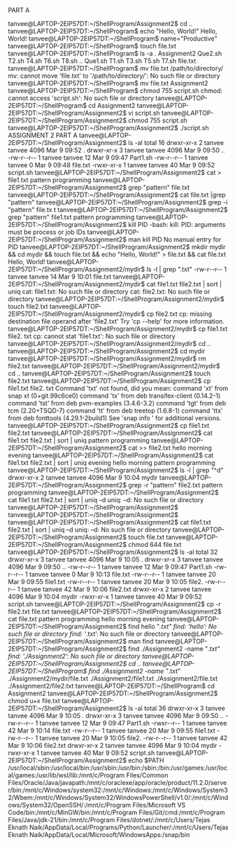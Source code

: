 PART A

tanvee@LAPTOP-2EIP57DT:~/ShellProgram/Assignment2$ cd ..
tanvee@LAPTOP-2EIP57DT:~/ShellProgram$ echo "Hello, World!"
Hello, World!
tanvee@LAPTOP-2EIP57DT:~/ShellProgram$ name="Productive"
tanvee@LAPTOP-2EIP57DT:~/ShellProgram$ touch file.txt
tanvee@LAPTOP-2EIP57DT:~/ShellProgram$ ls -a
.   Assignment2  Que2.sh  T2.sh  T4.sh  T6.sh  T8.sh
..  Que1.sh      T1.sh    T3.sh  T5.sh  T7.sh  file.txt
tanvee@LAPTOP-2EIP57DT:~/ShellProgram$ mv file.txt /path/to/directory/
mv: cannot move 'file.txt' to '/path/to/directory/': No such file or directory
tanvee@LAPTOP-2EIP57DT:~/ShellProgram$ mv file.txt Assignment2
tanvee@LAPTOP-2EIP57DT:~/ShellProgram$ chmod 755 script.sh
chmod: cannot access 'script.sh': No such file or directory
tanvee@LAPTOP-2EIP57DT:~/ShellProgram$ cd Assignment2
tanvee@LAPTOP-2EIP57DT:~/ShellProgram/Assignment2$ vi script.sh
tanvee@LAPTOP-2EIP57DT:~/ShellProgram/Assignment2$ chmod 755 script.sh
tanvee@LAPTOP-2EIP57DT:~/ShellProgram/Assignment2$ ./script.sh
ASSIGNMENT 2 PART A
tanvee@LAPTOP-2EIP57DT:~/ShellProgram/Assignment2$ ls -al
total 16
drwxr-xr-x 2 tanvee tanvee 4096 Mar  9 09:52 .
drwxr-xr-x 3 tanvee tanvee 4096 Mar  9 09:50 ..
-rw-r--r-- 1 tanvee tanvee   12 Mar  9 09:47 Part1.sh
-rw-r--r-- 1 tanvee tanvee    0 Mar  9 09:48 file.txt
-rwxr-xr-x 1 tanvee tanvee   40 Mar  9 09:52 script.sh
tanvee@LAPTOP-2EIP57DT:~/ShellProgram/Assignment2$ cat > file1.txt
pattern programming
tanvee@LAPTOP-2EIP57DT:~/ShellProgram/Assignment2$ grep "pattern" file.txt
tanvee@LAPTOP-2EIP57DT:~/ShellProgram/Assignment2$ cat file.txt |grep "pattern"
tanvee@LAPTOP-2EIP57DT:~/ShellProgram/Assignment2$ grep -i "pattern" file.tx
t
tanvee@LAPTOP-2EIP57DT:~/ShellProgram/Assignment2$ grep "pattern" file1.txt
pattern programming
tanvee@LAPTOP-2EIP57DT:~/ShellProgram/Assignment2$ kill PID
-bash: kill: PID: arguments must be process or job IDs
tanvee@LAPTOP-2EIP57DT:~/ShellProgram/Assignment2$ man  kill PID
No manual entry for PID
tanvee@LAPTOP-2EIP57DT:~/ShellProgram/Assignment2$ mkdir mydir && cd mydir && touch file.txt && echo "Hello, World!" > file.txt && cat file.txt
Hello, World!
tanvee@LAPTOP-2EIP57DT:~/ShellProgram/Assignment2/mydir$ ls -l | grep ".txt"
-rw-r--r-- 1 tanvee tanvee 14 Mar  9 10:01 file.txt
tanvee@LAPTOP-2EIP57DT:~/ShellProgram/Assignment2/mydir$ cat file1.txt file2.txt | sort | uniq
cat: file1.txt: No such file or directory
cat: file2.txt: No such file or directory
tanvee@LAPTOP-2EIP57DT:~/ShellProgram/Assignment2/mydir$ touch file2.txt
tanvee@LAPTOP-2EIP57DT:~/ShellProgram/Assignment2/mydir$ cp file2.txt
cp: missing destination file operand after 'file2.txt'
Try 'cp --help' for more information.
tanvee@LAPTOP-2EIP57DT:~/ShellProgram/Assignment2/mydir$ cp file1.txt file2.
txt
cp: cannot stat 'file1.txt': No such file or directory
tanvee@LAPTOP-2EIP57DT:~/ShellProgram/Assignment2/mydir$ cd ..
tanvee@LAPTOP-2EIP57DT:~/ShellProgram/Assignment2$ cd mydir
tanvee@LAPTOP-2EIP57DT:~/ShellProgram/Assignment2/mydir$ rm file2.txt
tanvee@LAPTOP-2EIP57DT:~/ShellProgram/Assignment2/mydir$ cd ..
tanvee@LAPTOP-2EIP57DT:~/ShellProgram/Assignment2$  touch file2.txt
tanvee@LAPTOP-2EIP57DT:~/ShellProgram/Assignment2$ cp file1.txt file2.
txt
Command 'txt' not found, did you mean:
  command 'xt' from snap xt (0+git.99c6ce0)
  command 'tx' from deb transifex-client (0.14.2-1)
  command 'tst' from deb pvm-examples (3.4.6-3.2)
  command 'tgt' from deb tcm (2.20+TSQD-7)
  command 'tt' from deb treetop (1.6.8-1)
  command 'ttx' from deb fonttools (4.29.1-2build1)
See 'snap info <snapname>' for additional versions.
tanvee@LAPTOP-2EIP57DT:~/ShellProgram/Assignment2$ cp file1.txt file2.txt
tanvee@LAPTOP-2EIP57DT:~/ShellProgram/Assignment2$ cat file1.txt file2.txt | sort | uniq
pattern programming
tanvee@LAPTOP-2EIP57DT:~/ShellProgram/Assignment2$ cat >> file2.txt
hello
morning
evening
tanvee@LAPTOP-2EIP57DT:~/ShellProgram/Assignment2$ cat file1.txt file2.txt | sort | uniq
evening
hello
morning
pattern programming
tanvee@LAPTOP-2EIP57DT:~/ShellProgram/Assignment2$  ls -l | grep "^d"
drwxr-xr-x 2 tanvee tanvee 4096 Mar  9 10:04 mydir
tanvee@LAPTOP-2EIP57DT:~/ShellProgram/Assignment2$ grep -r "pattern" file2.txt
pattern programming
tanvee@LAPTOP-2EIP57DT:~/ShellProgram/Assignment2$ cat file1.txt file2.txt | sort | uniq –d
uniq: –d: No such file or directory
tanvee@LAPTOP-2EIP57DT:~/ShellProgram/Assignment2$
tanvee@LAPTOP-2EIP57DT:~/ShellProgram/Assignment2$
tanvee@LAPTOP-2EIP57DT:~/ShellProgram/Assignment2$ cat file1.txt file2.txt | sort | uniq –d
uniq: –d: No such file or directory
tanvee@LAPTOP-2EIP57DT:~/ShellProgram/Assignment2$ touch file.txt
tanvee@LAPTOP-2EIP57DT:~/ShellProgram/Assignment2$ chmod 644 file.txt
tanvee@LAPTOP-2EIP57DT:~/ShellProgram/Assignment2$ ls -al
total 32
drwxr-xr-x 3 tanvee tanvee 4096 Mar  9 10:05 .
drwxr-xr-x 3 tanvee tanvee 4096 Mar  9 09:50 ..
-rw-r--r-- 1 tanvee tanvee   12 Mar  9 09:47 Part1.sh
-rw-r--r-- 1 tanvee tanvee    0 Mar  9 10:13 file.txt
-rw-r--r-- 1 tanvee tanvee   20 Mar  9 09:55 file1.txt
-rw-r--r-- 1 tanvee tanvee   20 Mar  9 10:05 file2.
-rw-r--r-- 1 tanvee tanvee   42 Mar  9 10:06 file2.txt
drwxr-xr-x 2 tanvee tanvee 4096 Mar  9 10:04 mydir
-rwxr-xr-x 1 tanvee tanvee   40 Mar  9 09:52 script.sh
tanvee@LAPTOP-2EIP57DT:~/ShellProgram/Assignment2$ cp -r file2.txt file.txt
tanvee@LAPTOP-2EIP57DT:~/ShellProgram/Assignment2$ cat file.txt
pattern programming
hello
morning
evening
tanvee@LAPTOP-2EIP57DT:~/ShellProgram/Assignment2$ find hello "*.txt"
find: ‘hello’: No such file or directory
find: ‘*.txt’: No such file or directory
tanvee@LAPTOP-2EIP57DT:~/ShellProgram/Assignment2$ man find
tanvee@LAPTOP-2EIP57DT:~/ShellProgram/Assignment2$ find ./Assignment2 -name "*.txt"
find: ‘./Assignment2’: No such file or directory
tanvee@LAPTOP-2EIP57DT:~/ShellProgram/Assignment2$ cd ..
tanvee@LAPTOP-2EIP57DT:~/ShellProgram$ find ./Assignment2 -name "*.txt"
./Assignment2/mydir/file.txt
./Assignment2/file1.txt
./Assignment2/file.txt
./Assignment2/file2.txt
tanvee@LAPTOP-2EIP57DT:~/ShellProgram$ cd Assignment2
tanvee@LAPTOP-2EIP57DT:~/ShellProgram/Assignment2$ chmod u+x file.txt
tanvee@LAPTOP-2EIP57DT:~/ShellProgram/Assignment2$ ls -al
total 36
drwxr-xr-x 3 tanvee tanvee 4096 Mar  9 10:05 .
drwxr-xr-x 3 tanvee tanvee 4096 Mar  9 09:50 ..
-rw-r--r-- 1 tanvee tanvee   12 Mar  9 09:47 Part1.sh
-rwxr--r-- 1 tanvee tanvee   42 Mar  9 10:14 file.txt
-rw-r--r-- 1 tanvee tanvee   20 Mar  9 09:55 file1.txt
-rw-r--r-- 1 tanvee tanvee   20 Mar  9 10:05 file2.
-rw-r--r-- 1 tanvee tanvee   42 Mar  9 10:06 file2.txt
drwxr-xr-x 2 tanvee tanvee 4096 Mar  9 10:04 mydir
-rwxr-xr-x 1 tanvee tanvee   40 Mar  9 09:52 script.sh
tanvee@LAPTOP-2EIP57DT:~/ShellProgram/Assignment2$ echo $PATH
/usr/local/sbin:/usr/local/bin:/usr/sbin:/usr/bin:/sbin:/bin:/usr/games:/usr/local/games:/usr/lib/wsl/lib:/mnt/c/Program Files/Common Files/Oracle/Java/javapath:/mnt/c/oraclexe/app/oracle/product/11.2.0/server/bin:/mnt/c/Windows/system32:/mnt/c/Windows:/mnt/c/Windows/System32/Wbem:/mnt/c/Windows/System32/WindowsPowerShell/v1.0/:/mnt/c/Windows/System32/OpenSSH/:/mnt/c/Program Files/Microsoft VS Code/bin:/mnt/c/MinGW/bin:/mnt/c/Program Files/Git/cmd:/mnt/c/Program Files/Java/jdk-21/bin:/mnt/c/Program Files/dotnet/:/mnt/c/Users/Tejas Eknath Naik/AppData/Local/Programs/Python/Launcher/:/mnt/c/Users/Tejas Eknath Naik/AppData/Local/Microsoft/WindowsApps:/snap/bin
